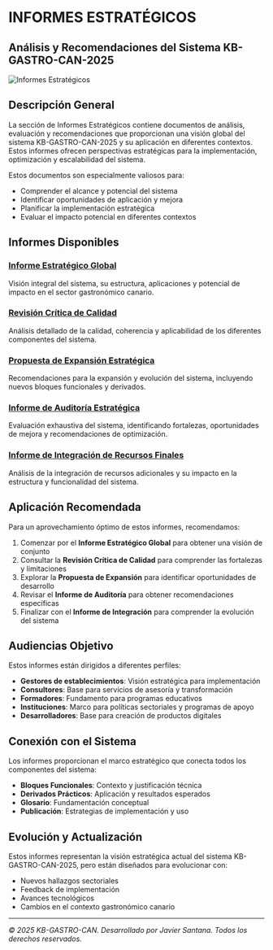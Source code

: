# INFORMES ESTRATÉGICOS

## Análisis y Recomendaciones del Sistema KB-GASTRO-CAN-2025

![Informes Estratégicos](https://images.unsplash.com/photo-1454165804606-c3d57bc86b40?ixlib=rb-4.0.3&ixid=M3wxMjA3fDB8MHxwaG90by1wYWdlfHx8fGVufDB8fHx8fA%3D%3D&auto=format&fit=crop&w=1170&q=80)

## Descripción General

La sección de Informes Estratégicos contiene documentos de análisis, evaluación y recomendaciones que proporcionan una visión global del sistema KB-GASTRO-CAN-2025 y su aplicación en diferentes contextos. Estos informes ofrecen perspectivas estratégicas para la implementación, optimización y escalabilidad del sistema.

Estos documentos son especialmente valiosos para:
- Comprender el alcance y potencial del sistema
- Identificar oportunidades de aplicación y mejora
- Planificar la implementación estratégica
- Evaluar el impacto potencial en diferentes contextos

## Informes Disponibles

### [Informe Estratégico Global](./INFORME_ESTRATEGICO_GLOBAL.md)
Visión integral del sistema, su estructura, aplicaciones y potencial de impacto en el sector gastronómico canario.

### [Revisión Crítica de Calidad](./REVISION_CRITICA_CALIDAD.md)
Análisis detallado de la calidad, coherencia y aplicabilidad de los diferentes componentes del sistema.

### [Propuesta de Expansión Estratégica](./PROPUESTA_EXPANSION_ESTRATEGICA.md)
Recomendaciones para la expansión y evolución del sistema, incluyendo nuevos bloques funcionales y derivados.

### [Informe de Auditoría Estratégica](./INFORME_AUDITORIA_ESTRATEGICA_KB-GASTRO-CAN-2025.md)
Evaluación exhaustiva del sistema, identificando fortalezas, oportunidades de mejora y recomendaciones de optimización.

### [Informe de Integración de Recursos Finales](./INFORME_INTEGRACION_RECURSOS_FINALES.md)
Análisis de la integración de recursos adicionales y su impacto en la estructura y funcionalidad del sistema.

## Aplicación Recomendada

Para un aprovechamiento óptimo de estos informes, recomendamos:

1. Comenzar por el **Informe Estratégico Global** para obtener una visión de conjunto
2. Consultar la **Revisión Crítica de Calidad** para comprender las fortalezas y limitaciones
3. Explorar la **Propuesta de Expansión** para identificar oportunidades de desarrollo
4. Revisar el **Informe de Auditoría** para obtener recomendaciones específicas
5. Finalizar con el **Informe de Integración** para comprender la evolución del sistema

## Audiencias Objetivo

Estos informes están dirigidos a diferentes perfiles:

- **Gestores de establecimientos**: Visión estratégica para implementación
- **Consultores**: Base para servicios de asesoría y transformación
- **Formadores**: Fundamento para programas educativos
- **Instituciones**: Marco para políticas sectoriales y programas de apoyo
- **Desarrolladores**: Base para creación de productos digitales

## Conexión con el Sistema

Los informes proporcionan el marco estratégico que conecta todos los componentes del sistema:

- **Bloques Funcionales**: Contexto y justificación técnica
- **Derivados Prácticos**: Aplicación y resultados esperados
- **Glosario**: Fundamentación conceptual
- **Publicación**: Estrategias de implementación y uso

## Evolución y Actualización

Estos informes representan la visión estratégica actual del sistema KB-GASTRO-CAN-2025, pero están diseñados para evolucionar con:

- Nuevos hallazgos sectoriales
- Feedback de implementación
- Avances tecnológicos
- Cambios en el contexto gastronómico canario

---

*© 2025 KB-GASTRO-CAN. Desarrollado por Javier Santana. Todos los derechos reservados.*
